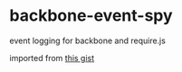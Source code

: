 # backbone-event-spy
event logging for backbone and require.js

imported from [this gist](https://gist.github.com/tifletcher/f005c88a0c91dd6bce0f)
